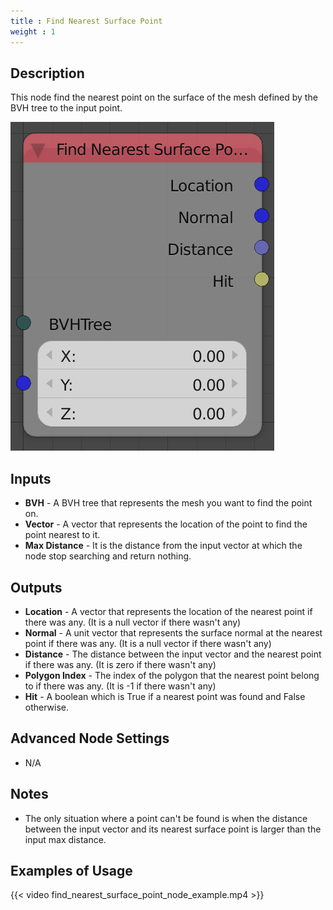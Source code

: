 ```yaml
---
title : Find Nearest Surface Point
weight : 1
---
```


## Description

This node find the nearest point on the surface of the mesh defined by
the BVH tree to the input point.

![image](find_nearest_surface_point_node.png)

## Inputs

- **BVH** - A BVH tree that represents the mesh you want to find the
    point on.
- **Vector** - A vector that represents the location of the point to
    find the point nearest to it.
- **Max Distance** - It is the distance from the input vector at which
    the node stop searching and return nothing.

## Outputs

- **Location** - A vector that represents the location of the nearest
    point if there was any. (It is a null vector if there wasn't any)
- **Normal** - A unit vector that represents the surface normal at the
    nearest point if there was any. (It is a null vector if there wasn't
    any)
- **Distance** - The distance between the input vector and the nearest
    point if there was any. (It is zero if there wasn't any)
- **Polygon Index** - The index of the polygon that the nearest point
    belong to if there was any. (It is -1 if there wasn't any)
- **Hit** - A boolean which is True if a nearest point was found and
    False otherwise.

## Advanced Node Settings

- N/A

## Notes

- The only situation where a point can't be found is when the distance
    between the input vector and its nearest surface point is larger
    than the input max distance.

## Examples of Usage

{{< video find_nearest_surface_point_node_example.mp4 >}}
